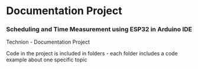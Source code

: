 # Documentation Project

### Scheduling and Time Measurement using ESP32 in Arduino IDE

Technion - Documentation Project

Code in the project is included in folders - each folder includes a code example about one specific topic
